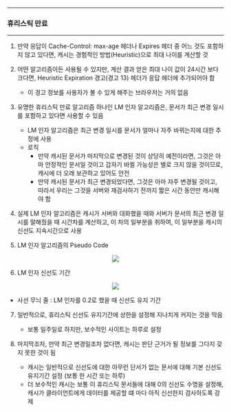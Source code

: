 -----
### 휴리스틱 만료
-----
1. 만약 응답이 Cache-Control: max-age 헤더나 Expires 헤더 중 어느 것도 포함하지 않고 있다면, 캐시는 경험적인 방법(Heuristic)으로 최대 나이를 계산할 것
2. 어떤 알고리즘이든 사용될 수 있지만, 계산 결과 얻은 최대 나이 값이 24시간 보다 크다면, Heuristic Expiration 경고(경고 13) 헤더가 응답 헤더에 추가되어야 함
   - 이 경고 정보를 사용자가 볼 수 있게 해주는 브라우저는 거의 없음

3. 유명한 휴리스틱 만료 알고리즘 하나인 LM 인자 알고리즘은, 문서가 최근 변경 일시를 포함하고 있다면 사용할 수 있음
   - LM 인자 알고리즘은 최근 변경 일시를 문서가 얼마나 자주 바뀌는지에 대한 추정에 사용
   - 로직
     + 만약 캐시된 문서가 마지막으로 변경된 것이 상당히 예전이라면, 그것은 아마 안정적인 문서일 것이고 갑자기 바뀔 가능성은 별로 크지 않을 것이므로, 캐시에 더 오래 보관하고 있어도 안전
     + 만약 캐시된 문서가 최근 변경되었다면, 그것은 아마 자주 변경될 것이고, 따라서 우리는 그것을 서버와 재검사하기 전까지 짧은 시간 동안만 캐시해야 함

4. 실제 LM 인자 알고리즘은 캐시가 서버와 대화했을 때와 서버가 문서의 최근 변경 일시를 말해줬을 때 시간차를 계산하고, 이 차의 일부분을 취하여, 이 일부분을 캐시의 신선도 지속시간으로 사용
5. LM 인자 알고리즘의 Pseudo Code
<div align="center">
<img src="https://github.com/user-attachments/assets/67252201-549b-4b06-8e17-9ae12ccd1bfc">
</div>

6. LM 인자 신선도 기간
<div align="center">
<img src="https://github.com/user-attachments/assets/91e74e21-1ea2-4e03-8d85-e0630ebf6d77">
</div>

   - 사선 무늬 줄 : LM 인자를 0.2로 했을 때 신선도 유지 기간

7. 일반적으로, 휴리스틱 신선도 유지기간에 상한을 설정해 지나치게 커지는 것을 막음
   - 보통 일주일로 하지만, 보수적인 사이트는 하루로 설정

8. 마지막조차, 만약 최근 변경일조차 없다면, 캐시는 판단 근거가 될 정보를 그다지 갖지 못한 것이 됨
   - 캐시는 일반적으로 신선도에 대한 아무런 단서가 없는 문서에 대해 기본 신선도 유지기간 설정 (보통 한 시간 또는 하루)
   - 더 보수적인 캐시는 보통 이 휴리스틱 문서들에 대해 0의 신선도 수명을 설정해, 캐시가 클라이언트에게 데이터를 제공할 떄 마다 아직 신선한지 검사하도록 강제

